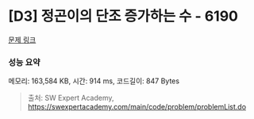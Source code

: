 # [D3] 정곤이의 단조 증가하는 수 - 6190 

[문제 링크](https://swexpertacademy.com/main/code/problem/problemDetail.do?contestProbId=AWcPjEuKAFgDFAU4) 

### 성능 요약

메모리: 163,584 KB, 시간: 914 ms, 코드길이: 847 Bytes



> 출처: SW Expert Academy, https://swexpertacademy.com/main/code/problem/problemList.do